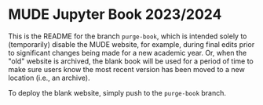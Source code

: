 # MUDE Jupyter Book 2023/2024

This is the README for the branch `purge-book`, which is intended solely to (temporarily) disable the MUDE website, for example, during final edits prior to significant changes being made for a new academic year. Or, when the "old" website is archived, the blank book will be used for a period of time to make sure users know the most recent version has been moved to a new location (i.e., an archive).

To deploy the blank website, simply push to the `purge-book` branch.